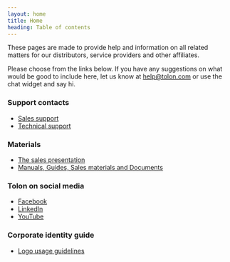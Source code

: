 ```yaml
---
layout: home
title: Home
heading: Table of contents
---
```


These pages are made to provide help and information on all related matters for
our distributors, service providers and other affiliates.

Please choose from the links below. If you have any suggestions on what would be
good to include here, let us know at [help@tolon.com](mailto:help@tolon.com) or use
the chat widget and say hi.

### Support contacts

- [Sales support](contacts/sales)
- [Technical support](contacts/tech)

### Materials

- [The sales presentation](http://sunum.tolon.com)
- [Manuals, Guides, Sales materials and Documents](https://drive.google.com/drive/folders/0B12Am4Ls7RiHTTRzcFh4V3lBMGM?usp=sharing)

### Tolon on social media

- [Facebook](https://www.facebook.com/tolonglobal/)
- [LinkedIn](https://www.linkedin.com/company/24797514/)
- [YouTube](https://www.youtube.com/user/tolonmakina)

### Corporate identity guide

- [Logo usage guidelines](identity/logo)

